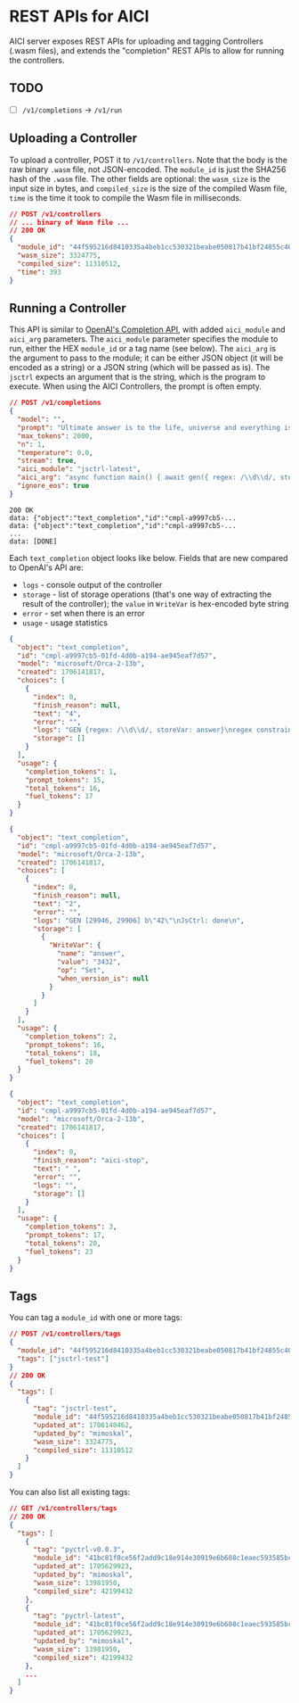# REST APIs for AICI

AICI server exposes REST APIs for uploading and tagging Controllers (.wasm files),
and extends the "completion" REST APIs to allow for running the controllers.

## TODO

- [ ] `/v1/completions` -> `/v1/run`

## Uploading a Controller

To upload a controller, POST it to `/v1/controllers`.
Note that the body is the raw binary `.wasm` file, not JSON-encoded.
The `module_id` is just the SHA256 hash of the `.wasm` file.
The other fields are optional:
the `wasm_size` is the input size in bytes, and `compiled_size` is the size of the compiled
Wasm file, `time` is the time it took to compile the Wasm file in milliseconds.

```json
// POST /v1/controllers
// ... binary of Wasm file ...
// 200 OK
{
  "module_id": "44f595216d8410335a4beb1cc530321beabe050817b41bf24855c4072c2dde2d",
  "wasm_size": 3324775,
  "compiled_size": 11310512,
  "time": 393
}
```

## Running a Controller

This API is similar to [OpenAI's Completion API](https://platform.openai.com/docs/api-reference/completions),
with added `aici_module` and `aici_arg` parameters.
The `aici_module` parameter specifies the module to run, either the HEX `module_id`
or a tag name (see below).
The `aici_arg` is the argument to pass to the module; it can be either JSON object (it will be encoded as a string)
or a JSON string (which will be passed as is).
The `jsctrl` expects an argument that is the string, which is the program to execute.
When using the AICI Controllers, the prompt is often empty.

```json
// POST /v1/completions
{
  "model": "",
  "prompt": "Ultimate answer is to the life, universe and everything is ",
  "max_tokens": 2000,
  "n": 1,
  "temperature": 0.0,
  "stream": true,
  "aici_module": "jsctrl-latest",
  "aici_arg": "async function main() { await gen({ regex: /\\d\\d/, storeVar: \"answer\" }) }\nstart(main)",
  "ignore_eos": true
}
```

```
200 OK
data: {"object":"text_completion","id":"cmpl-a9997cb5-...
data: {"object":"text_completion","id":"cmpl-a9997cb5-...
...
data: [DONE]
```

Each `text_completion` object looks like below.
Fields that are new compared to OpenAI's API are:

- `logs` - console output of the controller
- `storage` - list of storage operations (that's one way of extracting the result of the controller);
  the `value` in `WriteVar` is hex-encoded byte string
- `error` - set when there is an error
- `usage` - usage statistics

```json
{
  "object": "text_completion",
  "id": "cmpl-a9997cb5-01fd-4d0b-a194-ae945eaf7d57",
  "model": "microsoft/Orca-2-13b",
  "created": 1706141817,
  "choices": [
    {
      "index": 0,
      "finish_reason": null,
      "text": "4",
      "error": "",
      "logs": "GEN {regex: /\\d\\d/, storeVar: answer}\nregex constraint: \"\\\\d\\\\d\"\ndfa: 160 bytes\n",
      "storage": []
    }
  ],
  "usage": {
    "completion_tokens": 1,
    "prompt_tokens": 15,
    "total_tokens": 16,
    "fuel_tokens": 17
  }
}
```

```json
{
  "object": "text_completion",
  "id": "cmpl-a9997cb5-01fd-4d0b-a194-ae945eaf7d57",
  "model": "microsoft/Orca-2-13b",
  "created": 1706141817,
  "choices": [
    {
      "index": 0,
      "finish_reason": null,
      "text": "2",
      "error": "",
      "logs": "GEN [29946, 29906] b\"42\"\nJsCtrl: done\n",
      "storage": [
        {
          "WriteVar": {
            "name": "answer",
            "value": "3432",
            "op": "Set",
            "when_version_is": null
          }
        }
      ]
    }
  ],
  "usage": {
    "completion_tokens": 2,
    "prompt_tokens": 16,
    "total_tokens": 18,
    "fuel_tokens": 20
  }
}
```

```json
{
  "object": "text_completion",
  "id": "cmpl-a9997cb5-01fd-4d0b-a194-ae945eaf7d57",
  "model": "microsoft/Orca-2-13b",
  "created": 1706141817,
  "choices": [
    {
      "index": 0,
      "finish_reason": "aici-stop",
      "text": " ",
      "error": "",
      "logs": "",
      "storage": []
    }
  ],
  "usage": {
    "completion_tokens": 3,
    "prompt_tokens": 17,
    "total_tokens": 20,
    "fuel_tokens": 23
  }
}
```

## Tags

You can tag a `module_id` with one or more tags:

```json
// POST /v1/controllers/tags
{
  "module_id": "44f595216d8410335a4beb1cc530321beabe050817b41bf24855c4072c2dde2d",
  "tags": ["jsctrl-test"]
}
// 200 OK
{
  "tags": [
    {
      "tag": "jsctrl-test",
      "module_id": "44f595216d8410335a4beb1cc530321beabe050817b41bf24855c4072c2dde2d",
      "updated_at": 1706140462,
      "updated_by": "mimoskal",
      "wasm_size": 3324775,
      "compiled_size": 11310512
    }
  ]
}
```

You can also list all existing tags:

```json
// GET /v1/controllers/tags
// 200 OK
{
  "tags": [
    {
      "tag": "pyctrl-v0.0.3",
      "module_id": "41bc81f0ce56f2add9c18e914e30919e6b608c1eaec593585bcebd61cc1ba744",
      "updated_at": 1705629923,
      "updated_by": "mimoskal",
      "wasm_size": 13981950,
      "compiled_size": 42199432
    },
    {
      "tag": "pyctrl-latest",
      "module_id": "41bc81f0ce56f2add9c18e914e30919e6b608c1eaec593585bcebd61cc1ba744",
      "updated_at": 1705629923,
      "updated_by": "mimoskal",
      "wasm_size": 13981950,
      "compiled_size": 42199432
    },
    ...
  ]
}
```
